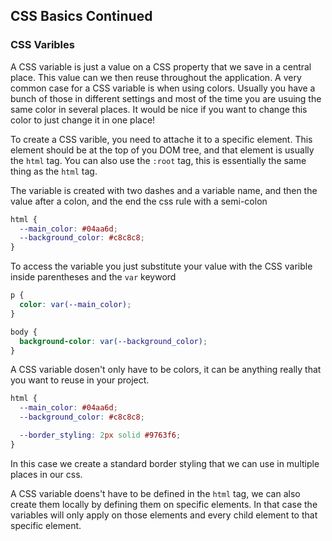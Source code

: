## CSS Basics Continued

### CSS Varibles

A CSS variable is just a value on a CSS property that we save in a central place. This value can we then reuse throughout the application. A very common case for a CSS variable is when using colors. Usually you have a bunch of those in different settings and most of the time you are usuing the same color in several places. It would be nice if you want to change this color to just change it in one place!

To create a CSS varible, you need to attache it to a specific element. This element should be at the top of you DOM tree, and that element is usually the `html` tag. You can also use the `:root` tag, this is essentially the same thing as the `html` tag.

The variable is created with two dashes and a variable name, and then the value after a colon, and the end the css rule with a semi-colon

```css
html {
  --main_color: #04aa6d;
  --background_color: #c8c8c8;
}
```

To access the variable you just substitute your value with the CSS varible inside parentheses and the `var` keyword

```css
p {
  color: var(--main_color);
}

body {
  background-color: var(--background_color);
}
```

A CSS variable dosen't only have to be colors, it can be anything really that you want to reuse in your project.

```css
html {
  --main_color: #04aa6d;
  --background_color: #c8c8c8;

  --border_styling: 2px solid #9763f6;
}
```

In this case we create a standard border styling that we can use in multiple places in our css. 

A CSS variable doens't have to be defined in the `html` tag, we can also create them locally by defining them on specific elements. In that case the variables will only apply on those elements and every child element to that specific element.